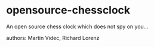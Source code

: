 # opensource-chessclock
An open source chess clock which does not spy on you...

authors: Martin Videc, Richard Lorenz


